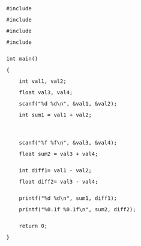 <pre>#include <stdio.h></pre>
<pre>#include <string.h></pre>
<pre>#include <math.h></pre>
<pre>#include <stdlib.h></pre>
<pre></pre>
<pre>int main()</pre>
<pre>{</pre>
<pre>    int val1, val2;</pre>
<pre>    float val3, val4;</pre>
<pre>    scanf("%d %d\n", &val1, &val2);</pre>
<pre>    int sum1 = val1 + val2;</pre>
<pre> </pre>
<pre></pre>
<pre>    scanf("%f %f\n", &val3, &val4);</pre>
<pre>    float sum2 = val3 + val4;</pre>
<pre></pre>
<pre>    int diff1= val1 - val2;</pre>
<pre>    float diff2= val3 - val4;</pre>
<pre></pre>
<pre>    printf("%d %d\n", sum1, diff1);</pre>
<pre>    printf("%0.1f %0.1f\n", sum2, diff2);</pre>
<pre></pre>
<pre>    return 0;</pre>
<pre>}</pre>
